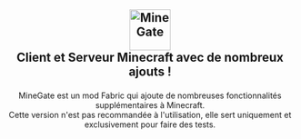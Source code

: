 ## <p align="center"><img src="https://i.imgur.com/57DwF6l.png" height="72px" alt="MineGate"><img><br>Client et Serveur Minecraft avec de nombreux ajouts !</br>
<p align="center">MineGate est un mod Fabric qui ajoute de nombreuses fonctionnalités supplémentaires à Minecraft.<br>
Cette version n'est pas recommandée à l'utilisation, elle sert uniquement et exclusivement pour faire des tests.</p>
